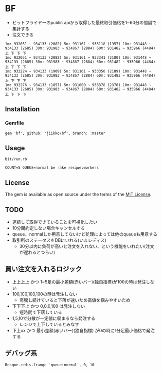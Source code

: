# BF
* ビットフライヤーのpublic apiから取得した最終取引価格を1~60分の間隔で集計する
* 注文できる

```
1m: 932051 ~ 934133 (2082) 5m: 931161 ~ 933118 (1957) 10m: 931448 ~ 934133 (2685) 30m: 931983 ~ 934867 (2884) 60m: 931482 ~ 935966 (4484) 上 下 下 下
1m: 932051 ~ 934133 (2082) 5m: 931161 ~ 933341 (2180) 10m: 931448 ~ 934133 (2685) 30m: 931983 ~ 934867 (2884) 60m: 931482 ~ 935966 (4484) 上 下 下 下
1m: 932224 ~ 934133 (1909) 5m: 931161 ~ 933350 (2189) 10m: 931448 ~ 934133 (2685) 30m: 931983 ~ 934867 (2884) 60m: 931482 ~ 935966 (4484) 上 下 下 下
1m: 932276 ~ 934133 (1857) 5m: 931000 ~ 933378 (2378) 10m: 931448 ~ 934133 (2685) 30m: 931983 ~ 934867 (2884) 60m: 931482 ~ 935966 (4484) 上 下 下 下
```

## Installation
### Gemfile
```
gem 'bf', github: 'jiikko/bf', branch: :master
```

## Usage
```
bit/run.rb
```
```
COUNT=5 QUEUE=normal be rake resque:workers
```

## License

The gem is available as open source under the terms of the [MIT License](https://opensource.org/licenses/MIT).

## TODO
* 連続して取得できていることを可視化したい
* 10分間約定しない場合キャンセルする
* queue、normalしか用意してないけど処理によっては他のqueueも用意する
* 取引所のステータスをDBにいれる(いまレディス)
  * 30分以内に負荷が高いと注文を入れない、という機能をいれたい(注文が遅れるとつらい)

## 買い注文を入れるロジック
* 上上上上 かつ 1~5足の最小差額(赤いバー)(独自指標)が100の時は発注しない
* 100,100,100,100の時は発注しない
  * 高騰し続けていると下落が速いため高値を掴みやすいため
* 下下下上 かつ 0,0,0,100 は発注しない
  * 短時間で下落している
* 1,5,10で分散が一定値に収まるなら発注する
  * レンジで上下しているとみなす
* 下上xx   かつ 最小差額(赤いバー)(独自指標) が0の時に1分足最小価格で発注する

## デバッグ系
```
Resque.redis.lrange 'queue:normal', 0, 10
```
